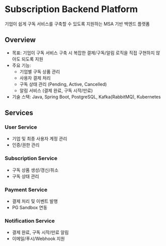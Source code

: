 # Subscription Backend Platform
기업이 쉽게 구독 서비스를 구축할 수 있도록 지원하는 MSA 기반 백엔드 플랫폼
## Overview
- 목표: 기업이 구독 서비스 구축 시 복잡한 결제/구독/알림 로직을 직접 구현하지 않아도 되도록 지원
- 주요 기능:
  - 기업별 구독 상품 관리
  - 사용자 결제 처리
  - 구독 상태 관리 (Pending, Active, Cancelled)
  - 알림 서비스 (결제 완료, 구독 시작/만료)
- 기술 스택: Java, Spring Boot, PostgreSQL, Kafka(RabbitMQ),  Kubernetes
## Services
### User Service
- 기업 및 최종 사용자 계정 관리
- 인증/권한 관리

### Subscription Service
- 구독 상품 생성/갱신/취소
- 구독 상태 관리

### Payment Service
- 결제 처리 및 이벤트 발행
- PG Sandbox 연동

### Notification Service
- 결제 완료, 구독 시작/만료 알림
- 이메일/푸시/Webhook 지원
